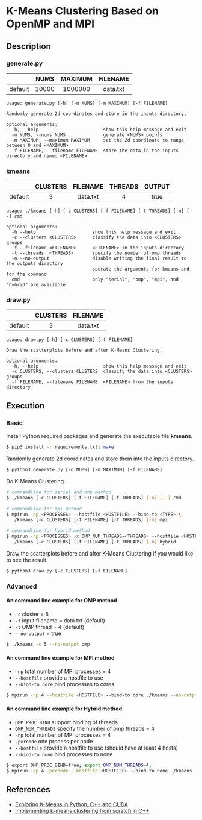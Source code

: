 # K-Means Clustering Based on OpenMP and MPI

## Description

### generate.py 

|         |  NUMS  | MAXIMUM | FILENAME |
|:-------:|:------:|:-------:|:--------:|
| default | 10000  | 1000000 | data.txt |

```console
usage: generate.py [-h] [-n NUMS] [-m MAXIMUM] [-f FILENAME]

Randomly generate 2d coordinates and store in the inputs directory.

optional arguments:
  -h, --help                        show this help message and exit
  -n NUMS, --nums NUMS              generate <NUMS> points
  -m MAXIMUM, --maximum MAXIMUM     set the 2d coordinate to range between 0 and <MAXIMUM>
  -f FILENAME, --filename FILENAME  store the data in the inputs directory and named <FILENAME>
```

### kmeans

|         | CLUSTERS | FILENAME | THREADS | OUTPUT |
|:-------:|:--------:|:--------:|:-------:|:------:|
| default |    3     | data.txt |    4    |  true  |

```console
usage: ./kmeans [-h] [-c CLUSTERS] [-f FILENAME] [-t THREADS] [-n] [--] cmd

optional arguments:
  -h --help                     show this help message and exit
  -c --clusters <CLUSTERS>      classify the data into <CLUSTERS> groups
  -f --filename <FILENAME>      <FILENAME> in the inputs directory
  -t --threads  <THREADS>       specify the number of omp threads
  -n --no-output                disable writing the final result to the outputs directory
  --                            sperate the arguments for kmeans and for the command
  cmd                           only "serial", "omp", "mpi", and "hybrid" are available
```

### draw.py

|         | CLUSTERS | FILENAME |
|:-------:|:--------:|:--------:|
| default |    3     | data.txt |

```console
usage: draw.py [-h] [-c CLUSTERS] [-f FILENAME]

Draw the scatterplots before and after K-Means Clustering.

optional arguments:
  -h, --help                        show this help message and exit
  -c CLUSTERS, --clusters CLUSTERS  classify the data into <CLUSTERS> groups
  -f FILENAME, --filename FILENAME  <FILENAME> from the inputs directory
```

## Execution

### Basic

Install Python required packages and generate the executable file **kmeans**.
```bash
$ pip3 install -r requirements.txt; make 
```

Randomly generate 2d coordinates and store them into the inputs directory.
```bash
$ python3 generate.py [-n NUMS] [-m MAXIMUM] [-f FILENAME]
```

Do K-Means Clustering.
```bash
# commandline for serial and omp method
$ ./kmeans [-c CLUSTERS] [-f FILENAME] [-t THREADS] [-n] [--] cmd 

# commandline for mpi method
$ mpirun -np <PROCESSES> --hostfile <HOSTFILE> --bind-to <TYPE> \
  ./kmeans [-c CLUSTERS] [-f FILENAME] [-t THREADS] [-n] mpi

# commandline for hybrid method
$ mpirun -np <PROCESSES> -x OMP_NUM_THREADS=<THREADS> --hostfile <HOSTFILE> --bind-to <TYPE> \
  ./kmeans [-c CLUSTERS] [-f FILENAME] [-t THREADS] [-n] hybrid
```

Draw the scatterplots before and after K-Means Clustering if you would like to see the result.
```bash
$ python3 draw.py [-c CLUSTERS] [-f FILENAME]
```

### Advanced
#### An command line example for OMP method
- `-c` cluster = 5
- `-f` input filename = data.txt (default)
- `-t` OMP thread = 4 (default)
- `--no-output` = true

```bash
$ ./kmeans -c 5 --no-output omp
```

#### An command line example for MPI method 
- `-np` total number of MPI processes = 4
- `--hostfile` provide a hostfile to use
- `--bind-to core` bind processes to cores

```bash
$ mpirun -np 4 --hostfile <HOSTFILE> --bind-to core ./kmeans --no-output mpi
```

#### An command line example for Hybrid method 
- `OMP_PROC_BIND` support binding of threads
- `OMP_NUM_THREADS` specify the number of omp threads = 4
- `-np` total number of MPI processes = 4
- `-pernode` one process per node
- `--hostfile` provide a hostfile to use (should have at least 4 hosts)
- `--bind-to none` bind processes to none

```bash
$ export OMP_PROC_BIND=true; export OMP_NUM_THREADS=4;
$ mpirun -np 4 -pernode --hostfile <HOSTFILE> --bind-to none ./kmeans --no-output hybrid
```

## References
- [Exploring K-Means in Python, C++ and CUDA](http://www.goldsborough.me/c++/python/cuda/2017/09/10/20-32-46-exploring_k-means_in_python,_c++_and_cuda/)
- [Implementing k-means clustering from scratch in C++](https://reasonabledeviations.com/2019/10/02/k-means-in-cpp/)
